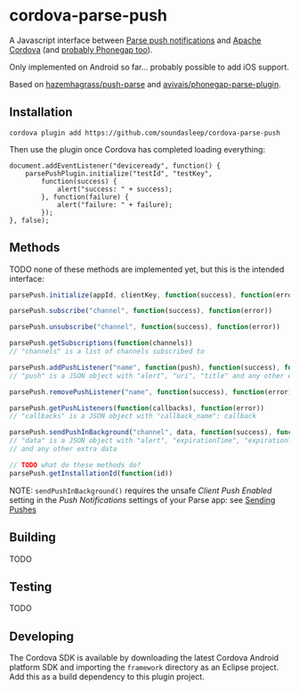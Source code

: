 # cordova-parse-push

A Javascript interface between [Parse push notifications](https://www.parse.com/apps/quickstart?onboard=#parse_push/android/new) and [Apache Cordova](http://cordova.apache.org/) (and [probably Phonegap too](http://stackoverflow.com/questions/18174511/is-there-a-difference-between-phonegap-and-cordova-commands)).

Only implemented on Android so far... probably possible to add iOS support.

Based on [hazemhagrass/push-parse](https://github.com/hazemhagrass/push-parse) and [avivais/phonegap-parse-plugin](https://github.com/avivais/phonegap-parse-plugin).

## Installation

```
cordova plugin add https://github.com/soundasleep/cordova-parse-push
```

Then use the plugin once Cordova has completed loading everything:

```
document.addEventListener("deviceready", function() {
	parsePushPlugin.initialize("testId", "testKey", 
		function(success) { 
			alert("success: " + success);
		}, function(failure) {
			alert("failure: " + failure);
		});
}, false);
```

## Methods

TODO none of these methods are implemented yet, but this is the intended interface:

```javascript
parsePush.initialize(appId, clientKey, function(success), function(error))

parsePush.subscribe("channel", function(success), function(error))

parsePush.unsubscribe("channel", function(success), function(error))

parsePush.getSubscriptions(function(channels))
// "channels" is a list of channels subscribed to

parsePush.addPushListener("name", function(push), function(success), function(error))
// "push" is a JSON object with "alert", "uri", "title" and any other extra data

parsePush.removePushListener("name", function(success), function(error))

parsePush.getPushListeners(function(callbacks), function(error))
// "callbacks" is a JSON object with "callback_name": callback

parsePush.sendPushInBackground("channel", data, function(success), function(error))
// "data" is a JSON object with "alert", "expirationTime", "expirationTimeInterval", "message" 
// and any other extra data

// TODO what do these methods do?
parsePush.getInstallationId(function(id))
```

NOTE: `sendPushInBackground()` requires the unsafe _Client Push Enabled_ setting in the 
_Push Notifications_ settings of your Parse app: see [Sending Pushes](https://www.parse.com/docs/push_guide#top/Android)
 
## Building

TODO

## Testing

TODO

## Developing

The Cordova SDK is available by downloading the latest Cordova Android platform SDK and importing the 
`framework` directory as an Eclipse project. Add this as a build dependency to this plugin project.

